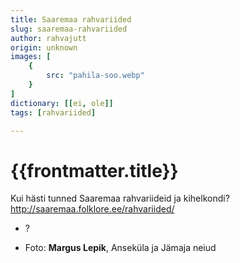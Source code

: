 ```yaml
---
title: Saaremaa rahvariided
slug: saaremaa-rahvariided
author: rahvajutt
origin: unknown
images: [
    {
        src: "pahila-soo.webp"
    }
]
dictionary: [[ei, ole]]
tags: [rahvariided]

---
```


<h1 class="story-h1">
    {{frontmatter.title}}
</h1>

<!-- Fotole pealkiri: Mida pidupäeval selga panna? -->

<!-- Foto siit: https://xn--srvemaa-90a.ee/wp-content/uploads/2021/01/Ansekula-ja-Jamaja-neiud-2015.jpg -->

Kui hästi tunned Saaremaa rahvariideid ja kihelkondi? http://saaremaa.folklore.ee/rahvariided/




<!-- <story-author :author="frontmatter.author" :origin="frontmatter.origin" /> -->
<!-- <story-dictionary :terms="frontmatter.dictionary" /> -->

<details-wrapper summary="Mõtlemiseks ja arutlemiseks">

- ?

</details-wrapper>


<details-wrapper summary="Allikad" class="text-sm" icon="IconSources">

- Foto: **Margus Lepik**, Anseküla ja Jämaja neiud

</details-wrapper>
